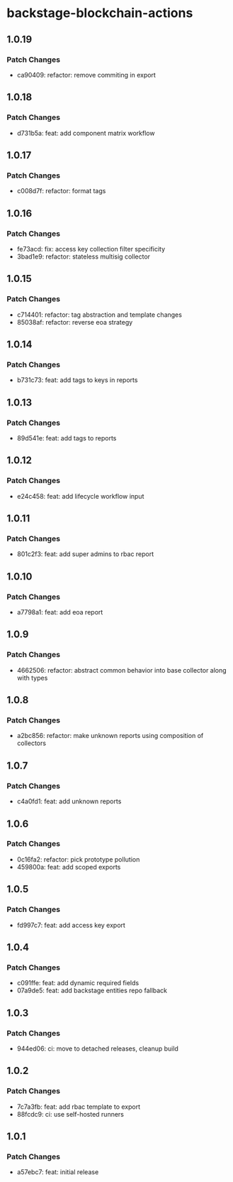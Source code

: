 # backstage-blockchain-actions

## 1.0.19

### Patch Changes

- ca90409: refactor: remove commiting in export

## 1.0.18

### Patch Changes

- d731b5a: feat: add component matrix workflow

## 1.0.17

### Patch Changes

- c008d7f: refactor: format tags

## 1.0.16

### Patch Changes

- fe73acd: fix: access key collection filter specificity
- 3bad1e9: refactor: stateless multisig collector

## 1.0.15

### Patch Changes

- c714401: refactor: tag abstraction and template changes
- 85038af: refactor: reverse eoa strategy

## 1.0.14

### Patch Changes

- b731c73: feat: add tags to keys in reports

## 1.0.13

### Patch Changes

- 89d541e: feat: add tags to reports

## 1.0.12

### Patch Changes

- e24c458: feat: add lifecycle workflow input

## 1.0.11

### Patch Changes

- 801c2f3: feat: add super admins to rbac report

## 1.0.10

### Patch Changes

- a7798a1: feat: add eoa report

## 1.0.9

### Patch Changes

- 4662506: refactor: abstract common behavior into base collector along with types

## 1.0.8

### Patch Changes

- a2bc856: refactor: make unknown reports using composition of collectors

## 1.0.7

### Patch Changes

- c4a0fd1: feat: add unknown reports

## 1.0.6

### Patch Changes

- 0c16fa2: refactor: pick prototype pollution
- 459800a: feat: add scoped exports

## 1.0.5

### Patch Changes

- fd997c7: feat: add access key export

## 1.0.4

### Patch Changes

- c091ffe: feat: add dynamic required fields
- 07a9de5: feat: add backstage entities repo fallback

## 1.0.3

### Patch Changes

- 944ed06: ci: move to detached releases, cleanup build

## 1.0.2

### Patch Changes

- 7c7a3fb: feat: add rbac template to export
- 88fcdc9: ci: use self-hosted runners

## 1.0.1

### Patch Changes

- a57ebc7: feat: initial release
